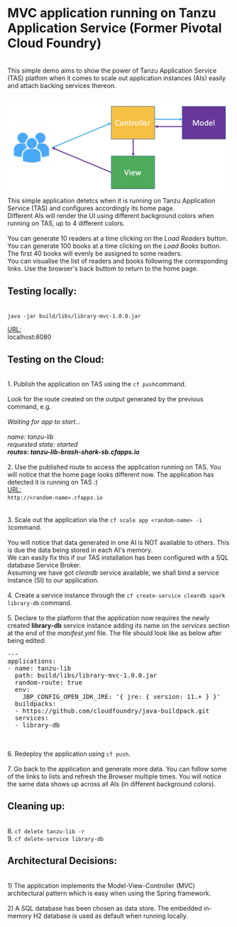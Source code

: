 # MVC application running on Tanzu Application Service (Former Pivotal Cloud Foundry)
<br>
This simple demo aims to show the power of Tanzu Application Service (TAS) platfom when it comes to scale out application instances (AIs) easily and attach backing services thereon.
<br>
<br>
<img src="MVC.png"> 
<br>
This simple application detetcs when it is running on Tanzu Application Service (TAS) and configures accordingly its home page.<br>
Different AIs will render the UI using different background colors when running on TAS, up to 4 different colors.<br>
<br>
You can generate 10 readers at a time clicking on the <i>Load Readers</i> button.<br>
You can generate 100 books at a time clicking on the <i>Load Books</i> button. The first 40 books will evenly be assigned to some readers.<br>
You can visualise the list of readers and books following the corresponding links. Use the browser's back buttom to return to the home page.<br>
<p/>
<p/>
<h2>Testing locally:</h2>
<br>
<code>java -jar build/libs/library-mvc-1.0.0.jar</code><br>
<p/>
<ins>URL:</ins><br>
localhost:8080
<p/>
<p/>
<h2>Testing on the Cloud:</h2>
<br>
1. Publish the application on TAS using the <code>cf push</code>command.<br>
<br>
Look for the route created on the output generated by the previous command, e.g.<br>
<i>
<br>Waiting for app to start...
<br>
<br>name:              tanzu-lib
<br>requested state:   started
<br><b>routes:            tanzu-lib-brash-shark-sb.cfapps.io</b>
</i>
<br>
<br>
2. Use the published route to access the application running on TAS. You will notice that the home page looks different now. The application has detected it is running on TAS :) <br>
<ins>URL:</ins><br>
<code>http://&ltrandom-name&gt.cfapps.io</code><br>
<br>
<br>
3. Scale out the application via the <code>cf scale app &ltrandom-name&gt -i 3</code>command.<br>
<br>
You will notice that data generated in one AI is NOT available to others. This is due the data being stored in each AI's memory.<br>
We can easily fix this if our TAS installation has been configured with a SQL database Service Broker.<br>
Assuming we have got <i>cleardb</i> service available, we shall bind a service instance (SI) to our application.<br>
<br>
4. Create a service instance through the <code>cf create-service cleardb spark library-db</code> command.<br>
<br>
5. Declare to the platform that the application now requires the newly created <b>library-db</b> service instance adding its name on the <i>services</i> section at the end of the <i>manifest.yml</i> file. The file should look like as below after being edited:<br>
<pre>
---
applications:
- name: tanzu-lib
  path: build/libs/library-mvc-1.0.0.jar
  random-route: true
  env:
    JBP_CONFIG_OPEN_JDK_JRE: '{ jre: { version: 11.+ } }'
  buildpacks:
  - https://github.com/cloudfoundry/java-buildpack.git
  services:
  - library-db
</pre><br>
<br>
6. Redeploy the application using <code>cf push</code>.<br>
<br>
7. Go back to the application and generate more data. You can follow some of the links to lists and refresh the Browser multiple times. You will notice the same data shows up across all AIs (in different background colors).
<p/>
<p/>
<h2>Cleaning up:</h2>
<br>
8. <code>cf delete tanzu-lib -r</code><br>
9. <code>cf delete-service library-db</code><br>
<p/>
<p/>
<h2>Architectural Decisions:</h2>
<br>
1) The application implements the Model-View-Controller (MVC) architectural pattern which is easy when using the Spring framework.<br>
<br>
2) A SQL database has been chosen as data store. The embedded in-memory H2 database is used as default when running locally.<br>

